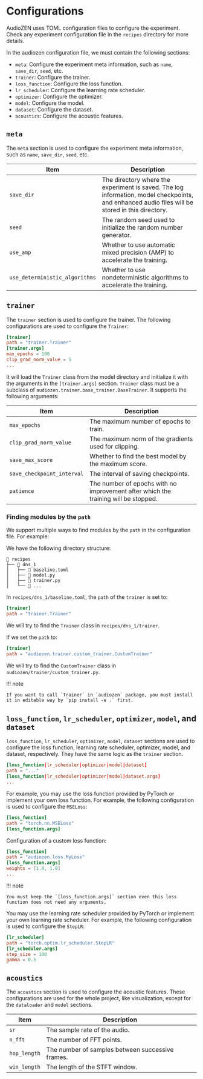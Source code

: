 # Configurations

AudioZEN uses TOML configuration files to configure the experiment. Check any experiment configuration file in the `recipes` directory for more details.

In the audiozen configuration file, we must contain the following sections:

- `meta`: Configure the experiment meta information, such as `name`, `save_dir`, `seed`, etc.
- `trainer`: Configure the trainer.
- `loss_function`: Configure the loss function.
- `lr_scheduler`: Configure the learning rate scheduler.
- `optimizer`: Configure the optimizer.
- `model`: Configure the model.
- `dataset`: Configure the dataset.
- `acoustics`: Configure the acoustic features.

## `meta`

The `meta` section is used to configure the experiment meta information, such as `name`, `save_dir`, `seed`, etc.

| Item                           | Description                                                                                                                                     |
| ------------------------------ | ----------------------------------------------------------------------------------------------------------------------------------------------- |
| `save_dir`                     | The directory where the experiment is saved. The log information, model checkpoints, and enhanced audio files will be stored in this directory. |
| `seed`                         | The random seed used to initialize the random number generator.                                                                                 |
| `use_amp`                      | Whether to use automatic mixed precision (AMP) to accelerate the training.                                                                      |
| `use_deterministic_algorithms` | Whether to use nondeterministic algorithms to accelerate the training.                                                                          |

## `trainer`

The `trainer` section is used to configure the trainer. The following configurations are used to configure the `Trainer`:

```toml
[trainer]
path = "trainer.Trainer"
[trainer.args]
max_epochs = 100
clip_grad_norm_value = 5
...
```

It will load the `Trainer` class from the model directory and initialize it with the arguments in the `[trainer.args]` section.
`Trainer` class must be a subclass of `audiozen.trainer.base_trainer.BaseTrainer`. It supports the following arguments:

| Item                       | Description                                                                        |
| -------------------------- | ---------------------------------------------------------------------------------- |
| `max_epochs`               | The maximum number of epochs to train.                                             |
| `clip_grad_norm_value`     | The maximum norm of the gradients used for clipping.                               |
| `save_max_score`           | Whether to find the best model by the maximum score.                               |
| `save_checkpoint_interval` | The interval of saving checkpoints.                                                |
| `patience`                 | The number of epochs with no improvement after which the training will be stopped. |

### Finding modules by the `path`

We support multiple ways to find modules by the `path` in the configuration file. For example:

We have the following directory structure:

```text
📁 recipes
├── 📁 dns_1
│   ├── 📄 baseline.toml
│   ├── 📄 model.py
│   ├── 📄 trainer.py
│   └── 📄 ...
```

In `recipes/dns_1/baseline.toml`, the `path` of the `trainer` is set to:

```toml
[trainer]
path = "trainer.Trainer"
```

We will try to find the `Trainer` class in `recipes/dns_1/trainer`.

If we set the `path` to:

```toml
[trainer]
path = "audiozen.trainer.custom_trainer.CustomTrainer"
```

We will try to find the `CustomTrainer` class in `audiozen/trainer/custom_trainer.py`.

!!! note

    If you want to call `Trainer` in `audiozen` package, you must install it in editable way by `pip install -e .` first.

## `loss_function`, `lr_scheduler`, `optimizer`, `model`, and `dataset`

`loss_function`, `lr_scheduler`, `optimizer`, `model`, `dataset` sections are used to configure the loss function, learning rate scheduler, optimizer, model, and dataset, respectively.
They have the same logic as the `trainer` section.

```toml
[loss_function|lr_scheduler|optimizer|model|dataset]
path = "..."
[loss_function|lr_scheduler|optimizer|model|dataset.args]
...
```

For example, you may use the loss function provided by PyTorch or implement your own loss function. For example, the following configuration is used to configure the `MSELoss`:

```toml
[loss_function]
path = "torch.nn.MSELoss"
[loss_function.args]
```

Configuration of a custom loss function:

```toml
[loss_function]
path = "audiozen.loss.MyLoss"
[loss_function.args]
weights = [1.0, 1.0]
...
```

!!! note

    You must keep the `[loss_function.args]` section even this loss function does not need any arguments.

You may use the learning rate scheduler provided by PyTorch or implement your own learning rate scheduler. For example, the following configuration is used to configure the `StepLR`:

```toml
[lr_scheduler]
path = "torch.optim.lr_scheduler.StepLR"
[lr_scheduler.args]
step_size = 100
gamma = 0.5
```

## `acoustics`

The `acoustics` section is used to configure the acoustic features.
These configurations are used for the whole project, like visualization, except for the `dataloader` and `model` sections.

| Item         | Description                                      |
| ------------ | ------------------------------------------------ |
| `sr`         | The sample rate of the audio.                    |
| `n_fft`      | The number of FFT points.                        |
| `hop_length` | The number of samples between successive frames. |
| `win_length` | The length of the STFT window.                   |
